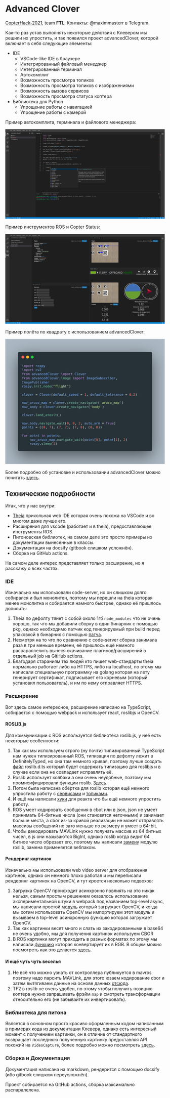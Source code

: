 # Advanced Clover

[CopterHack-2021](copterhack2021.md), team **FTL**. Контакты: @maximmasterr в Telegram.

Как-то раз устав выполнять некоторые действия с Клевером мы решили их упростить, и так появился проект advancedClover, которой включает в себя следующие элементы:

* IDE
  * VSCode-like IDE в браузере
  * Интегрированный файловый менеджер
  * Интегрированный терминал
  * Автокомплит
  * Возможность просмотра топиков
  * Возможность просмотра топиков с изображениями
  * Возможность вызова сервисов
  * Возможность просмотра статуса коптера
* Библиотека для Python
  * Упрощение работы с навигацией
  * Упрощение работы с камерой

Пример автокомплита, терминала и файлового менеджера:

![Пример автокомплита, терминала и файлового менеджера](../assets/advancedClover1.png)

Пример инструментов ROS и Copter Status:

![Пример инструментов ROS и Copter Status](../assets/advancedClover2.png)

Пример полёта по квадрату с использованием advancedClover:

![Пример полёта по квадрату с использованием advancedClover](../assets/advancedClover3.png)

Более подробно об установке и использовании advancedClover можно почитать [здесь](https://ftl-team.github.io/cloverIDE).

## Технические подробности

Итак, что у нас внутри:

* [Theia](https://theia-ide.org/) прикольная web IDE которая очень похожа на VSCode и во многом даже лучше его.
* Расширения для vscode (работает и в theia), предоставляющее инструменты ROS.
* Питоновская библиотек, на самом деле это просто примеры из документации вынесенные в классы.
* Документация на docsify (gitbook слишком усложнён).
* Сборка на GitHub actions.

На самом деле интерес представляет только расширение, но я расскажу о всех частях.

### IDE

Изначально мы использовали code-server, но он слишком долго собирался и был монолитен, поэтому мы перешли на theia которая менее монолитна и собирается намного быстрее, однако её пришлось допилить:

1. Theia по дефолту тянет с собой около 1гб `node_modules` что не очень хорошо, так что мы добавили сборку в один бинарник с помощью pkg, однако необходимо патчик код генерируемый при build перед упаковкой в бинарник с помощью [патча](https://raw.githubusercontent.com/FTL-team/cloverIDE/master/ide/src.patch).
2. Несмотря на то что по сравнению с code-server сборка занимала раза в три меньше времени, её пришлось ещё немного распараллелить вынеся скачивание плагинов/расширений в отдельный job на GitHub actions.
3. Благодаря стараниям тех людей кто пишет web-стандарты theia нормально работает либо на HTTPS, либо на localhost, по этому мы написали специальную программку на golang которая на лету генерирует сертификат, подписывает его корневым (который установил пользователь), и им по нему отправляет HTTPS.

### Расширение

Вот здесь самое интересное, расширение написано на TypeScript, собирается с помощью webpack и использует react, roslibjs и OpenCV.

#### ROSLIB.js

Для коммуникации с ROS используется библиотека roslib.js, у неё есть некоторые особенности:

1. Так как мы используем строго (ну почти) типизированный TypeScript нам нужен типизированный ROS, типизация по дефолту лежит в DefinitelyTyped, но она там немного кривая, поэтому лучше создать [файл](https://github.com/FTL-team/cloverIDE/blob/master/cloverExtension/src/ros/roslib.d.ts) roslib.d.ts который будет содержать типизацию для roslibjs и в случае если она не совпадает исправлять её.
2. Roslib использует колбэки а они очень неудобные, поэтому мы промисифицировали функции roslib. [Здесь](https://github.com/FTL-team/cloverIDE/blob/master/cloverExtension/src/ros/core.ts).
3. Потом была написана обёртка для roslib которая ещё немного упростила работу с [сервисами](https://github.com/FTL-team/cloverIDE/blob/master/cloverExtension/src/ros/service.ts) и [топиками](https://github.com/FTL-team/cloverIDE/blob/master/cloverExtension/src/ros/topic.ts).
4. И ещё мы написали [хуки](https://github.com/FTL-team/cloverIDE/tree/master/cloverExtension/src/ros/hooks) для реакта что бы ещё немного упростить работу.
5. ROS умеет кодировать сообщения в cbot или в json, json не умеет принимать 64-битные числа (они становятся неточными) и занимает больше места, а cbor из-за кривой реализации не может отправлять массивы сообщений но зато меньше по размеру и умеет в 64-bit.
6. Чтобы декодировать MAVLink нужно получать массив из 64 битных чисел, в js они называются BigInt, однако roslib когда видит 64 битное число обрезает его, поэтому мы написали [замену](https://github.com/FTL-team/cloverIDE/blob/master/cloverExtension/roslibCBOR.js) модулю roslib, замена применяется вебпаком.

#### Рендеринг картинок

Изначально мы использовали web video server для отображения картинок, однако он немного плохо работал и мы переписали рендеринг картинок на OpenCV, и тут кроется несколько подвохов:

1. Загрузка OpenCV происходит асинхронно повлиять на это никак нельзя, самым простым решением оказалось использование экспериментальной штуки в webpack под названием top-level async, мы написали простой [модуль](https://github.com/FTL-team/cloverIDE/blob/1e171e1709b1dfde0c11c3b2e00687d7e9091a9f/cloverExtension/src/opencv/index.ts) который загружает OpenCV, и когда мы хотим использовать OpenCV мы импортируем этот модуль и вызываем в top-level асинхронную функцию которая загружает OpenCV.
2. Так как картинки весят много и слать их закодированными в base64 не очень удобно, мы для получения картинок используем CBOR
3. В ROS картинки могут приходить в разных форматах по этому мы написали [функцию](https://github.com/FTL-team/cloverIDE/blob/1e171e1709b1dfde0c11c3b2e00687d7e9091a9f/cloverExtension/src/ros/image.ts#L31) которая конвертирует их в RGB.
В общем можно посмотреть как это делается [здесь](https://github.com/FTL-team/cloverIDE/blob/master/cloverExtension/src/components/ImageTopic.tsx).

#### И ещё чуть чуть веселья

1. Не всё что можно узнать от контроллера публикуется в mavros поэтому надо парсить MAVLink, для этого юзаем кодирование cbor и затем вытягиваем данные на основе данных [отсюда](https://mavlink.io/en/messages/common.html).
2. TF2 в roslib не очень удобен, по этому чтобы получить позицию коптера нужно запрашивать фрэйм `map` и смотреть трансформации относительно его (не забывайте их инвертировать).

### Библиотека для питона

Является в основном просто красиво оформленным кодом написанным в примерах кода из документации Клевера, однако есть интересный момент с получением картинки, он в отличие от стандартного возвращает последнюю полученную картинку предоставляя API похожий на `VideoCapture`, более подробно можно посмотреть [здесь](https://github.com/FTL-team/cloverIDE/blob/master/pylib/image.py).

### Сборка и Документация

Документация написана на markdown, рендерится с помощью docsify (ибо gitbook слишком переусложнён).

Проект собирается на GitHub actions, сборка максимально распаралелена.
